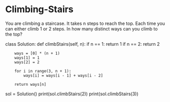 # Climbing-Stairs
You are climbing a staircase. It takes n steps to reach the top.  Each time you can either climb 1 or 2 steps. In how many distinct ways can you climb to the top?   

class Solution:
    def climbStairs(self, n):
        if n == 1:
            return 1
        if n == 2:
            return 2

        ways = [0] * (n + 1)
        ways[1] = 1
        ways[2] = 2

        for i in range(3, n + 1):
            ways[i] = ways[i - 1] + ways[i - 2]

        return ways[n]

sol = Solution()
print(sol.climbStairs(2)) 
print(sol.climbStairs(3)) 
